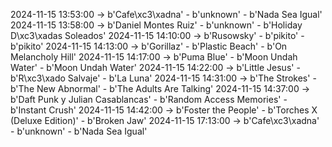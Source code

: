 2024-11-15 13:53:00 -> b'Cafe\xc3\xadna' - b'unknown' - b'Nada Sea Igual'
2024-11-15 13:58:00 -> b'Daniel Montes Ruiz' - b'unknown' - b'Holiday   D\xc3\xadas Soleados'
2024-11-15 14:10:00 -> b'Rusowsky' - b'pikito' - b'pikito'
2024-11-15 14:13:00 -> b'Gorillaz' - b'Plastic Beach' - b'On Melancholy Hill'
2024-11-15 14:17:00 -> b'Puma Blue' - b'Moon Undah Water' - b'Moon Undah Water'
2024-11-15 14:22:00 -> b'Little Jesus' - b'R\xc3\xado Salvaje' - b'La Luna'
2024-11-15 14:31:00 -> b'The Strokes' - b'The New Abnormal' - b'The Adults Are Talking'
2024-11-15 14:37:00 -> b'Daft Punk y Julian Casablancas' - b'Random Access Memories' - b'Instant Crush'
2024-11-15 14:42:00 -> b'Foster the People' - b'Torches X (Deluxe Edition)' - b'Broken Jaw'
2024-11-15 17:13:00 -> b'Cafe\xc3\xadna' - b'unknown' - b'Nada Sea Igual'
